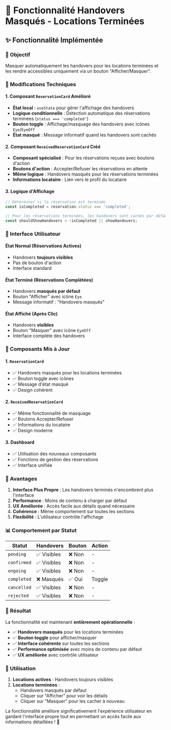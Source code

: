 # 🎯 Fonctionnalité Handovers Masqués - Locations Terminées

## ✨ **Fonctionnalité Implémentée**

### **🎯 Objectif**
Masquer automatiquement les handovers pour les locations terminées et les rendre accessibles uniquement via un bouton "Afficher/Masquer".

### **🔧 Modifications Techniques**

#### **1. Composant `ReservationCard` Amélioré**
- **État local** : `useState` pour gérer l'affichage des handovers
- **Logique conditionnelle** : Détection automatique des réservations terminées (`status === 'completed'`)
- **Bouton toggle** : Affichage/masquage des handovers avec icônes `Eye`/`EyeOff`
- **État masqué** : Message informatif quand les handovers sont cachés

#### **2. Composant `ReceivedReservationCard` Créé**
- **Composant spécialisé** : Pour les réservations reçues avec boutons d'action
- **Boutons d'action** : Accepter/Refuser les réservations en attente
- **Même logique** : Handovers masqués pour les réservations terminées
- **Informations locataire** : Lien vers le profil du locataire

#### **3. Logique d'Affichage**
```typescript
// Déterminer si la réservation est terminée
const isCompleted = reservation.status === 'completed';

// Pour les réservations terminées, les handovers sont cachés par défaut
const shouldShowHandovers = !isCompleted || showHandovers;
```

### **🎨 Interface Utilisateur**

#### **État Normal (Réservations Actives)**
- Handovers **toujours visibles**
- Pas de bouton d'action
- Interface standard

#### **État Terminé (Réservations Complétées)**
- Handovers **masqués par défaut**
- Bouton "Afficher" avec icône `Eye`
- Message informatif : "Handovers masqués"

#### **État Affiché (Après Clic)**
- Handovers **visibles**
- Bouton "Masquer" avec icône `EyeOff`
- Interface complète des handovers

### **📱 Composants Mis à Jour**

#### **1. `ReservationCard`**
- ✅ Handovers masqués pour les locations terminées
- ✅ Bouton toggle avec icônes
- ✅ Message d'état masqué
- ✅ Design cohérent

#### **2. `ReceivedReservationCard`**
- ✅ Même fonctionnalité de masquage
- ✅ Boutons Accepter/Refuser
- ✅ Informations du locataire
- ✅ Design moderne

#### **3. Dashboard**
- ✅ Utilisation des nouveaux composants
- ✅ Fonctions de gestion des réservations
- ✅ Interface unifiée

### **🚀 Avantages**

1. **Interface Plus Propre** : Les handovers terminés n'encombrent plus l'interface
2. **Performance** : Moins de contenu à charger par défaut
3. **UX Améliorée** : Accès facile aux détails quand nécessaire
4. **Cohérence** : Même comportement sur toutes les sections
5. **Flexibilité** : L'utilisateur contrôle l'affichage

### **📊 Comportement par Statut**

| Statut | Handovers | Bouton | Action |
|--------|-----------|--------|--------|
| `pending` | ✅ Visibles | ❌ Non | - |
| `confirmed` | ✅ Visibles | ❌ Non | - |
| `ongoing` | ✅ Visibles | ❌ Non | - |
| `completed` | ❌ Masqués | ✅ Oui | Toggle |
| `cancelled` | ✅ Visibles | ❌ Non | - |
| `rejected` | ✅ Visibles | ❌ Non | - |

### **🎯 Résultat**

La fonctionnalité est maintenant **entièrement opérationnelle** :

- ✅ **Handovers masqués** pour les locations terminées
- ✅ **Bouton toggle** pour afficher/masquer
- ✅ **Interface cohérente** sur toutes les sections
- ✅ **Performance optimisée** avec moins de contenu par défaut
- ✅ **UX améliorée** avec contrôle utilisateur

### **🔄 Utilisation**

1. **Locations actives** : Handovers toujours visibles
2. **Locations terminées** : 
   - Handovers masqués par défaut
   - Cliquer sur "Afficher" pour voir les détails
   - Cliquer sur "Masquer" pour les cacher à nouveau

La fonctionnalité améliore significativement l'expérience utilisateur en gardant l'interface propre tout en permettant un accès facile aux informations détaillées ! 🎉
